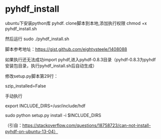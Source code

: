 # pyhdf_install
ubuntu下安装python库 pyhdf.
clone脚本到本地,添加执行权限 chmod +x pyhdf_install.sh

然后运行 sudo ./pyhdf_install.sh  

脚本参考地址：https://gist.github.com/eightysteele/1408088



如果执行还无法成功import pyhdf,进入pyhdf-0.8.3目录（pyhdf-0.8.3为pyhdf安装包目录，执行pyhdf_install.sh后自动生成）

修改setup.py脚本第29行：

szip_installed=False

手动执行

export INCLUDE_DIRS=/usr/include/hdf

sudo python setup.py install -i $INCLUDE_DIRS

（引自：https://stackoverflow.com/questions/18758723/can-not-install-pyhdf-on-ubuntu-13-04）


